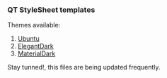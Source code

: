 ### QT StyleSheet templates ###
Themes available:
1. [Ubuntu](https://github.com/GTRONICK/QSS/blob/master/Ubuntu.qss)
1. [ElegantDark](https://github.com/GTRONICK/QSS/blob/master/ElegantDark.qss)
1. [MaterialDark](https://github.com/GTRONICK/QSS/blob/master/MaterialDark.qss)

Stay tunned!, this files are being updated frequently.
